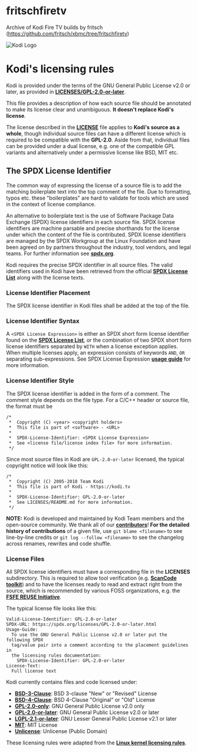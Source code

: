 # fritschfiretv
Archive of Kodi Fire TV builds by fritsch (https://github.com/fritsch/xbmc/tree/fritschfiretv)

![Kodi Logo](https://raw.githubusercontent.com/fritsch/xbmc/fritschfiretv/docs/resources/banner_slim.png)

# Kodi's licensing rules
Kodi is provided under the terms of the GNU General Public License v2.0 or later, as provided in **[LICENSES/GPL-2.0-or-later](GPL-2.0-or-later)**.

This file provides a description of how each source file should be annotated to make its license clear and unambiguous. **It doesn't replace Kodi's license**.

The license described in the **[LICENSE](../LICENSE.md)** file applies to **Kodi's source as a whole**, though individual source files can have a different license which is required to be compatible with the **GPL-2.0**. Aside from that, individual files can be provided under a dual license, e.g. one of the compatible GPL variants and alternatively under a permissive license like BSD, MIT etc.

## The SPDX License Identifier
The common way of expressing the license of a source file is to add the matching boilerplate text into the top comment of the file. Due to formatting, typos etc. these "boilerplates" are hard to validate for tools which are used in the context of license compliance.

An alternative to boilerplate text is the use of Software Package Data Exchange (SPDX) license identifiers in each source file. SPDX license identifiers are machine parsable and precise shorthands for the license under which the content of the file is contributed. SPDX license identifiers are managed by the SPDX Workgroup at the Linux Foundation and have been agreed on by partners throughout the industry, tool vendors, and legal teams. For further information see **[spdx.org](https://spdx.org/)**.

Kodi requires the precise SPDX identifier in all source files. The valid identifiers used in Kodi have been retrieved from the official **[SPDX License List](https://spdx.org/licenses/)** along with the license texts.

### License Identifier Placement
The SPDX license identifier in Kodi files shall be added at the top of the file.

### License Identifier Syntax
A `<SPDX License Expression>` is either an SPDX short form license identifier found on the **[SPDX License List](https://spdx.org/licenses/)**, or the combination of two SPDX short form license identifiers separated by `WITH` when a license exception applies. When multiple licenses apply, an expression consists of keywords `AND`, `OR` separating sub-expressions. See SPDX License Expression **[usage guide](https://spdx.org/ids)** for more information.

### License Identifier Style
The SPDX license identifier is added in the form of a comment. The comment style depends on the file type. For a C/C++ header or source file, the format must be
```
/*
 *  Copyright (C) <year> <copyright holders>
 *  This file is part of <software> - <URL>
 *
 *  SPDX-License-Identifier: <SPDX License Expression>
 *  See <license file/license index file> for more information.
 */
```

Since most source files in Kodi are `GPL-2.0-or-later` licensed, the typical copyright notice will look like this:
```
/*
 *  Copyright (C) 2005-2018 Team Kodi
 *  This file is part of Kodi - https://kodi.tv
 *
 *  SPDX-License-Identifier: GPL-2.0-or-later
 *  See LICENSES/README.md for more information.
 */
```

**NOTE:** Kodi is developed and maintained by Kodi Team members and the open-source community. We thank all of our **[contributors](https://github.com/xbmc/xbmc/graphs/contributors)**! **For the detailed history of contributions** of a given file, use `git blame <filename>` to see line-by-line credits or `git log --follow <filename>` to see the changelog across renames, rewrites and code shuffle.

### License Files
All SPDX license identifiers must have a corresponding file in the **LICENSES** subdirectory. This is required to allow tool verification (e.g. **[ScanCode toolkit](https://github.com/nexB/scancode-toolkit)**) and to have the licenses ready to read and extract right from the source, which is recommended by various FOSS organizations, e.g. the **[FSFE REUSE Initiative](https://reuse.software/)**.

The typical license file looks like this:
```
Valid-License-Identifier: GPL-2.0-or-later
SPDX-URL: https://spdx.org/licenses/GPL-2.0-or-later.html
Usage-Guide:
  To use the GNU General Public License v2.0 or later put the following SPDX
  tag/value pair into a comment according to the placement guidelines in
  the licensing rules documentation:
    SPDX-License-Identifier: GPL-2.0-or-later
License-Text:
  Full license text
```

Kodi currently contains files and code licensed under:

* **[BSD-3-Clause](BSD-3-Clause)**: BSD 3-clause "New" or "Revised" License
* **[BSD-4-Clause](BSD-4-Clause)**: BSD 4-Clause "Original" or "Old" License
* **[GPL-2.0-only](GPL-2.0-only)**: GNU General Public License v2.0 only
* **[GPL-2.0-or-later](GPL-2.0-or-later)**: GNU General Public License v2.0 or later
* **[LGPL-2.1-or-later](LGPL-2.1-or-later)**: GNU Lesser General Public License v2.1 or later
* **[MIT](MIT)**: MIT License
* **[Unlicense](Unlicense)**: Unlicense (Public Domain)

These licensing rules were adapted from the **[Linux kernel licensing rules](https://github.com/torvalds/linux/blob/master/Documentation/process/license-rules.rst)**.


